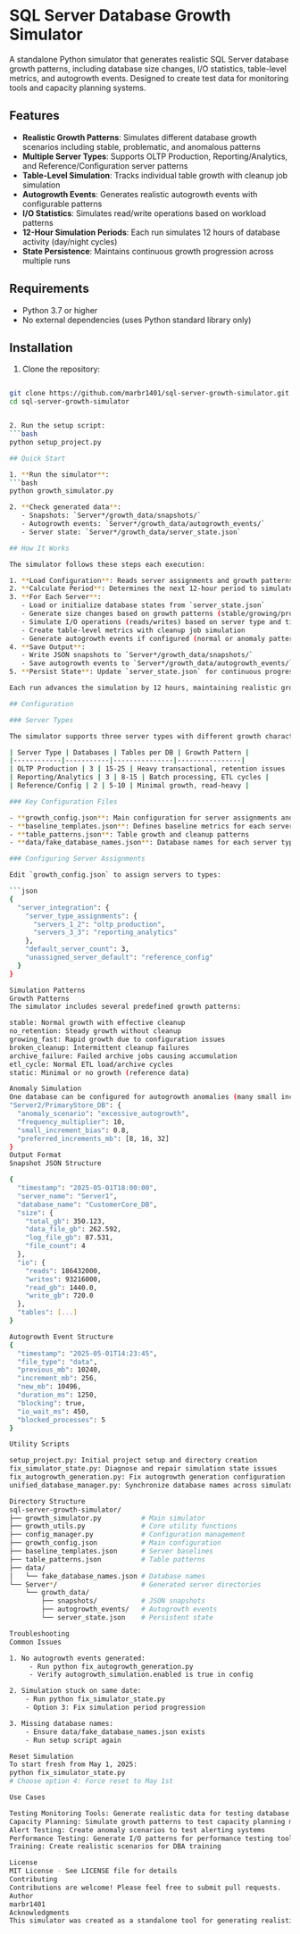 # SQL Server Database Growth Simulator

A standalone Python simulator that generates realistic SQL Server database growth patterns, including database size changes, I/O statistics, table-level metrics, and autogrowth events. Designed to create test data for monitoring tools and capacity planning systems.

## Features

- **Realistic Growth Patterns**: Simulates different database growth scenarios including stable, problematic, and anomalous patterns
- **Multiple Server Types**: Supports OLTP Production, Reporting/Analytics, and Reference/Configuration server patterns
- **Table-Level Simulation**: Tracks individual table growth with cleanup job simulation
- **Autogrowth Events**: Generates realistic autogrowth events with configurable patterns
- **I/O Statistics**: Simulates read/write operations based on workload patterns
- **12-Hour Simulation Periods**: Each run simulates 12 hours of database activity (day/night cycles)
- **State Persistence**: Maintains continuous growth progression across multiple runs

## Requirements

- Python 3.7 or higher
- No external dependencies (uses Python standard library only)

## Installation

1. Clone the repository:
```bash

git clone https://github.com/marbr1401/sql-server-growth-simulator.git
cd sql-server-growth-simulator


2. Run the setup script:
```bash
python setup_project.py

## Quick Start

1. **Run the simulator**:
```bash
python growth_simulator.py

2. **Check generated data**:
   - Snapshots: `Server*/growth_data/snapshots/`
   - Autogrowth events: `Server*/growth_data/autogrowth_events/`
   - Server state: `Server*/growth_data/server_state.json`

## How It Works

The simulator follows these steps each execution:

1. **Load Configuration**: Reads server assignments and growth patterns from `growth_config.json`
2. **Calculate Period**: Determines the next 12-hour period to simulate (day: 6AM-6PM or night: 6PM-6AM)
3. **For Each Server**:
   - Load or initialize database states from `server_state.json`
   - Generate size changes based on growth patterns (stable/growing/problematic)
   - Simulate I/O operations (reads/writes) based on server type and time period
   - Create table-level metrics with cleanup job simulation
   - Generate autogrowth events if configured (normal or anomaly patterns)
4. **Save Output**: 
   - Write JSON snapshots to `Server*/growth_data/snapshots/`
   - Save autogrowth events to `Server*/growth_data/autogrowth_events/`
5. **Persist State**: Update `server_state.json` for continuous progression

Each run advances the simulation by 12 hours, maintaining realistic growth patterns over time.

## Configuration

### Server Types

The simulator supports three server types with different growth characteristics:

| Server Type | Databases | Tables per DB | Growth Pattern |
|------------|-----------|---------------|----------------|
| OLTP Production | 3 | 15-25 | Heavy transactional, retention issues |
| Reporting/Analytics | 3 | 8-15 | Batch processing, ETL cycles |
| Reference/Config | 2 | 5-10 | Minimal growth, read-heavy |

### Key Configuration Files

- **growth_config.json**: Main configuration for server assignments and simulation settings
- **baseline_templates.json**: Defines baseline metrics for each server type
- **table_patterns.json**: Table growth and cleanup patterns
- **data/fake_database_names.json**: Database names for each server type

### Configuring Server Assignments

Edit `growth_config.json` to assign servers to types:

```json
{
  "server_integration": {
    "server_type_assignments": {
      "servers_1_2": "oltp_production",
      "servers_3_3": "reporting_analytics"
    },
    "default_server_count": 3,
    "unassigned_server_default": "reference_config"
  }
}

Simulation Patterns
Growth Patterns
The simulator includes several predefined growth patterns:

stable: Normal growth with effective cleanup
no_retention: Steady growth without cleanup
growing_fast: Rapid growth due to configuration issues
broken_cleanup: Intermittent cleanup failures
archive_failure: Failed archive jobs causing accumulation
etl_cycle: Normal ETL load/archive cycles
static: Minimal or no growth (reference data)

Anomaly Simulation
One database can be configured for autogrowth anomalies (many small increments):
"Server2/PrimaryStore_DB": {
  "anomaly_scenario": "excessive_autogrowth",
  "frequency_multiplier": 10,
  "small_increment_bias": 0.8,
  "preferred_increments_mb": [8, 16, 32]
}
Output Format
Snapshot JSON Structure

{
  "timestamp": "2025-05-01T18:00:00",
  "server_name": "Server1",
  "database_name": "CustomerCore_DB",
  "size": {
    "total_gb": 350.123,
    "data_file_gb": 262.592,
    "log_file_gb": 87.531,
    "file_count": 4
  },
  "io": {
    "reads": 186432000,
    "writes": 93216000,
    "read_gb": 1440.0,
    "write_gb": 720.0
  },
  "tables": [...]
}

Autogrowth Event Structure
{
  "timestamp": "2025-05-01T14:23:45",
  "file_type": "data",
  "previous_mb": 10240,
  "increment_mb": 256,
  "new_mb": 10496,
  "duration_ms": 1250,
  "blocking": true,
  "io_wait_ms": 450,
  "blocked_processes": 5
}

Utility Scripts

setup_project.py: Initial project setup and directory creation
fix_simulator_state.py: Diagnose and repair simulation state issues
fix_autogrowth_generation.py: Fix autogrowth generation configuration
unified_database_manager.py: Synchronize database names across simulators

Directory Structure
sql-server-growth-simulator/
├── growth_simulator.py          # Main simulator
├── growth_utils.py              # Core utility functions
├── config_manager.py            # Configuration management
├── growth_config.json           # Main configuration
├── baseline_templates.json      # Server baselines
├── table_patterns.json          # Table patterns
├── data/
│   └── fake_database_names.json # Database names
└── Server*/                     # Generated server directories
    └── growth_data/
        ├── snapshots/           # JSON snapshots
        ├── autogrowth_events/   # Autogrowth events
        └── server_state.json    # Persistent state

Troubleshooting
Common Issues

1. No autogrowth events generated:
     - Run python fix_autogrowth_generation.py
     - Verify autogrowth_simulation.enabled is true in config

2. Simulation stuck on same date:
    - Run python fix_simulator_state.py
    - Option 3: Fix simulation period progression

3. Missing database names:
    - Ensure data/fake_database_names.json exists
    - Run setup script again

Reset Simulation
To start fresh from May 1, 2025:
python fix_simulator_state.py
# Choose option 4: Force reset to May 1st

Use Cases

Testing Monitoring Tools: Generate realistic data for testing database monitoring dashboards
Capacity Planning: Simulate growth patterns to test capacity planning models
Alert Testing: Create anomaly scenarios to test alerting systems
Performance Testing: Generate I/O patterns for performance testing tools
Training: Create realistic scenarios for DBA training

License
MIT License - See LICENSE file for details
Contributing
Contributions are welcome! Please feel free to submit pull requests.
Author
marbr1401
Acknowledgments
This simulator was created as a standalone tool for generating realistic SQL Server database growth patterns for testing and development purposes.
